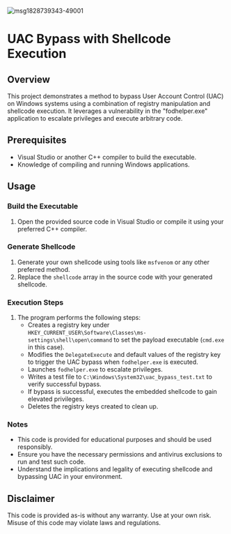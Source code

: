 ![msg1828739343-49001](https://github.com/user-attachments/assets/21c38927-4399-41db-ad20-cc84a8cdfa75)

# UAC Bypass with Shellcode Execution

## Overview

This project demonstrates a method to bypass User Account Control (UAC) on Windows systems using a combination of registry manipulation and shellcode execution. It leverages a vulnerability in the "fodhelper.exe" application to escalate privileges and execute arbitrary code.

## Prerequisites

- Visual Studio or another C++ compiler to build the executable.
- Knowledge of compiling and running Windows applications.

## Usage

### Build the Executable

1. Open the provided source code in Visual Studio or compile it using your preferred C++ compiler.
   
### Generate Shellcode

1. Generate your own shellcode using tools like `msfvenom` or any other preferred method.
2. Replace the `shellcode` array in the source code with your generated shellcode.

### Execution Steps

1. The program performs the following steps:
   - Creates a registry key under `HKEY_CURRENT_USER\Software\Classes\ms-settings\shell\open\command` to set the payload executable (`cmd.exe` in this case).
   - Modifies the `DelegateExecute` and default values of the registry key to trigger the UAC bypass when `fodhelper.exe` is executed.
   - Launches `fodhelper.exe` to escalate privileges.
   - Writes a test file to `C:\Windows\System32\uac_bypass_test.txt` to verify successful bypass.
   - If bypass is successful, executes the embedded shellcode to gain elevated privileges.
   - Deletes the registry keys created to clean up.

### Notes

- This code is provided for educational purposes and should be used responsibly.
- Ensure you have the necessary permissions and antivirus exclusions to run and test such code.
- Understand the implications and legality of executing shellcode and bypassing UAC in your environment.

## Disclaimer

This code is provided as-is without any warranty. Use at your own risk. Misuse of this code may violate laws and regulations.
